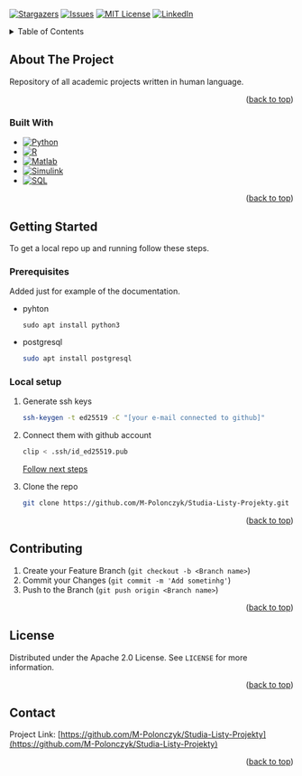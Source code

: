 ﻿<a name="readme-top"></a>
<!-- [![Contributors][contributors-shield]][contributors-url]
[![Forks][forks-shield]][forks-url] -->
[![Stargazers][stars-shield]][stars-url]
[![Issues][issues-shield]][issues-url]
[![MIT License][license-shield]][license-url]
[![LinkedIn][linkedin-shield]][linkedin-url]


<!-- TABLE OF CONTENTS -->
<details>
  <summary>Table of Contents</summary>
  <ol>
    <li>
      <a href="#about-the-project">About The Project</a>
      <ul>
        <li><a href="#built-with">Built With</a></li>
      </ul>
    </li>
    <li>
      <a href="#getting-started">Getting Started</a>
      <ul>
        <li><a href="#prerequisites">Prerequisites</a></li>
        <li><a href="#local-setup">Installation</a></li>
      </ul>
    </li>
    <li><a href="#contributing">Contributing</a></li>
    <li><a href="#license">License</a></li>
    <li><a href="#contact">Contact</a></li>
  </ol>
</details>

## About The Project
Repository of all academic projects written in human language.

<p align="right">(<a href="#readme-top">back to top</a>)</p>


### Built With

* [![Python][Python.io]][Python-url]
* [![R][R.io]][R-url]
* [![Matlab][Matlab.io]][Matlab-url]
* [![Simulink][Simulink.io]][Simulink-url]
* [![SQL][SQL.io]][SQL-url]

<p align="right">(<a href="#readme-top">back to top</a>)</p>


<!-- GETTING STARTED -->
## Getting Started

To get a local repo up and running follow these steps. 

### Prerequisites

Added just for example of the documentation.
* pyhton
  ```shthem
  sudo apt install python3
  ```
* postgresql
  ```sh
  sudo apt install postgresql
  ```

### Local setup

1. Generate ssh keys
   ```sh
   ssh-keygen -t ed25519 -C "[your e-mail connected to github]"

   ```
2. Connect them with github account 
   ```sh
   clip < .ssh/id_ed25519.pub
   ```
   <p align="left"><a href="https://docs.github.com/en/authentication/connecting-to-github-with-ssh/adding-a-new-ssh-key-to-your-github-account#adding-a-new-ssh-key-to-your-account">Follow next steps</a></p>
   
3. Clone the repo
   ```sh
   git clone https://github.com/M-Polonczyk/Studia-Listy-Projekty.git -b <Branch name>
   ```

<p align="right">(<a href="#readme-top">back to top</a>)</p>



<!-- CONTRIBUTING -->
## Contributing


1. Create your Feature Branch (`git checkout -b <Branch name>`)
2. Commit your Changes (`git commit -m 'Add sometinhg'`)
3. Push to the Branch (`git push origin <Branch name>`)

<p align="right">(<a href="#readme-top">back to top</a>)</p>


<!-- LICENSE -->
## License

Distributed under the Apache 2.0 License. See `LICENSE` for more information.

<p align="right">(<a href="#readme-top">back to top</a>)</p>



<!-- CONTACT -->
## Contact

Project Link: [https://github.com/M-Polonczyk/Studia-Listy-Projekty](https://github.com/M-Polonczyk/Studia-Listy-Projekty)

<p align="right">(<a href="#readme-top">back to top</a>)</p>



<!-- MARKDOWN LINKS & IMAGES -->
<!-- https://www.markdownguide.org/basic-syntax/#reference-style-links -->
[contributors-shield]: https://img.shields.io/github/all-contributors/M-Polonczyk/Studia-Listy-Projekty/main
[contributors-url]: https://github.com/M-Polonczyk/Studia-Listy-Projekty/graphs/contributors
[forks-shield]: https://img.shields.io/github/forks/M-Polonczyk/Studia-Listy-Projekty.svg?style=for-the-badge
[forks-url]: https://github.com/M-Polonczyk/Studia-Listy-Projekty/network/members
[stars-shield]: https://img.shields.io/github/stars/M-Polonczyk/Studia-Listy-Projekty.svg?style=for-the-badge
[stars-url]: https://github.com/M-Polonczyk/Studia-Listy-Projekty/stargazers
[issues-shield]: https://img.shields.io/github/issues/M-Polonczyk/Studia-Listy-Projekty.svg?style=for-the-badge
[issues-url]: https://github.com/M-Polonczyk/Studia-Listy-Projekty/issues
[license-shield]: https://img.shields.io/github/license/M-Polonczyk/Studia-Listy-Projekty.svg?style=for-the-badge
[license-url]: https://github.com/M-Polonczyk/Studia-Listy-Projekty/blob/main/LICENSE
[linkedin-shield]: https://img.shields.io/badge/-LinkedIn-black.svg?style=for-the-badge&logo=linkedin&colorB=555
[linkedin-url]: https://linkedin.com/in/mieszko-polonczyk
<!-- Needs fixing -->
[python.io]: https://img.shields.io/badge/Python-grey?style=for-the-badge&logo=python
[Python-url]: https://www.python.org/
[R.io]: https://img.shields.io/badge/R%20Project-blue?style=for-the-badge&logo=r
[R-url]: https://www.r-project.org/about.html
[Matlab.io]: https://img.shields.io/badge/matlab-red?style=for-the-badge&logo=matlab
[Matlab-url]: https://www.mathworks.com/products/matlab.html
[Simulink.io]: https://img.shields.io/badge/simulink-red?style=for-the-badge&logo=simulink
[Simulink-url]: https://www.mathworks.com/products/simulink.html
[SQL.io]: https://img.shields.io/badge/sql-blue?style=for-the-badge&logo=sql
[SQL-url]: https://www.mysql.com/downloads/
